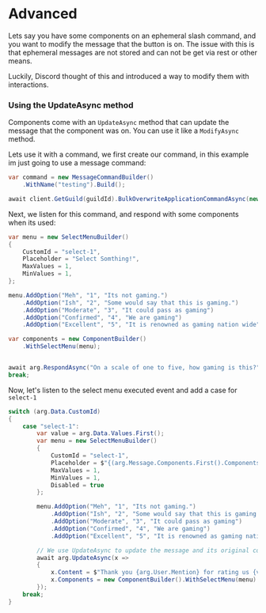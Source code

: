 # Advanced

Lets say you have some components on an ephemeral slash command, and you want to modify the message that the button is on. The issue with this is that ephemeral messages are not stored and can not be get via rest or other means.

Luckily, Discord thought of this and introduced a way to modify them with interactions.

### Using the UpdateAsync method

Components come with an `UpdateAsync` method that can update the message that the component was on. You can use it like a `ModifyAsync` method.

Lets use it with a command, we first create our command, in this example im just going to use a message command:

```cs
var command = new MessageCommandBuilder()
    .WithName("testing").Build();

await client.GetGuild(guildId).BulkOverwriteApplicationCommandAsync(new [] { command, buttonCommand });
```

Next, we listen for this command, and respond with some components when its used:

```cs
var menu = new SelectMenuBuilder()
{
    CustomId = "select-1",
    Placeholder = "Select Somthing!",
    MaxValues = 1,
    MinValues = 1,
};

menu.AddOption("Meh", "1", "Its not gaming.")
    .AddOption("Ish", "2", "Some would say that this is gaming.")
    .AddOption("Moderate", "3", "It could pass as gaming")
    .AddOption("Confirmed", "4", "We are gaming")
    .AddOption("Excellent", "5", "It is renowned as gaming nation wide", new Emoji("🔥"));

var components = new ComponentBuilder()
    .WithSelectMenu(menu);


await arg.RespondAsync("On a scale of one to five, how gaming is this?", component: componBuild(), ephemeral: true);
break;
```

Now, let's listen to the select menu executed event and add a case for `select-1`

```cs
switch (arg.Data.CustomId)
{
    case "select-1":
        var value = arg.Data.Values.First();
        var menu = new SelectMenuBuilder()
        {
            CustomId = "select-1",
            Placeholder = $"{(arg.Message.Components.First().Components.First() as SelectMenu).Options.FirstOrDefault(x => x.Value == value).Label}",
            MaxValues = 1,
            MinValues = 1,
            Disabled = true
        };

        menu.AddOption("Meh", "1", "Its not gaming.")
            .AddOption("Ish", "2", "Some would say that this is gaming.")
            .AddOption("Moderate", "3", "It could pass as gaming")
            .AddOption("Confirmed", "4", "We are gaming")
            .AddOption("Excellent", "5", "It is renowned as gaming nation wide", new Emoji("🔥"));

        // We use UpdateAsync to update the message and its original content and components.
        await arg.UpdateAsync(x =>
        {
            x.Content = $"Thank you {arg.User.Mention} for rating us {value}/5 on the gaming scale";
            x.Components = new ComponentBuilder().WithSelectMenu(menu).Build();
        });
    break;
}
```
